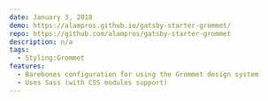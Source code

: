 ```yaml
---
date: January 3, 2018
demo: https://alampros.github.io/gatsby-starter-grommet/
repo: https://github.com/alampros/gatsby-starter-grommet
description: n/a
tags:
  - Styling:Grommet
features:
  - Barebones configuration for using the Grommet design system
  - Uses Sass (with CSS modules support)
---
```


